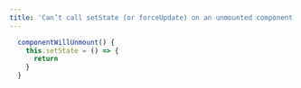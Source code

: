 ```yaml
---
title: 'Can’t call setState (or forceUpdate) on an unmounted component'
---   
```

```javascript
  componentWillUnmount() {
    this.setState = () => {
      return
    }
  }
```